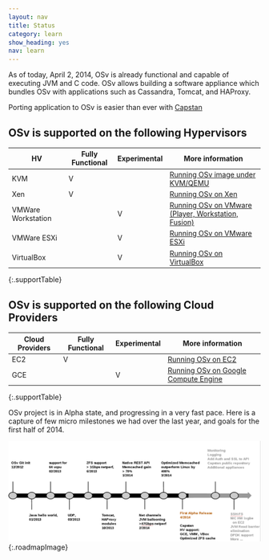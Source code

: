 ```yaml
---
layout: nav
title: Status
category: learn
show_heading: yes
nav: learn
---
```


As of today, April 2, 2014, OSv is already functional and capable of executing JVM and C code.
OSv allows building a software appliance which bundles OSv with applications such as Cassandra, Tomcat, and HAProxy.

Porting application to OSv is easier than ever with [Capstan](https://github.com/cloudius-systems/capstan)

## OSv is supported on the following Hypervisors 

<!--more-->


HV                 | Fully Functional | Experimental | More information
-------------------|--------------|----------------------|-----------------
KVM                |     V        |                     |  [Running OSv image under KVM/QEMU](https://github.com/cloudius-systems/osv/wiki/Running-OSv-image-under-KVM-QEMU)
Xen                |     V        |                     |  [Running OSv on Xen](https://github.com/cloudius-systems/osv/wiki/Running-OSv-on-Xen)
VMWare Workstation |              |         V           |  [Running OSv on VMware (Player, Workstation, Fusion)](https://github.com/cloudius-systems/osv/wiki/Running-OSv-on-VMware-%28Player%2C-Workstation%2C-Fusion%29)
VMWare ESXi        |              |         V           |  [Running OSv on VMware ESXi](https://github.com/cloudius-systems/osv/wiki/Running-OSv-on-VMware-ESXi)
VirtualBox         |              |         V           | [Running OSv on VirtualBox](https://github.com/cloudius-systems/osv/wiki/Running-OSv-on-VirtualBox)
{:.supportTable}


## OSv is supported on the following Cloud Providers

Cloud Providers    | Fully Functional | Experimental | More information
-------------------|--------------|----------------------|-----------------
EC2                |     V        |                     | [Running OSv on EC2](https://github.com/cloudius-systems/osv/wiki/Running-OSv-on-EC2)
GCE                |              |         V           | [Running OSv on Google Compute Engine](https://github.com/cloudius-systems/osv/wiki/Running-OSv-on-Google-Compute-Engine)
{:.supportTable}

OSv project is in Alpha state, and progressing in a very fast pace.
Here is a capture of few micro milestones we had over the last year, and goals for the first half of 2014.

![Status](images/milestones_20140401.png){:.roadmapImage}
